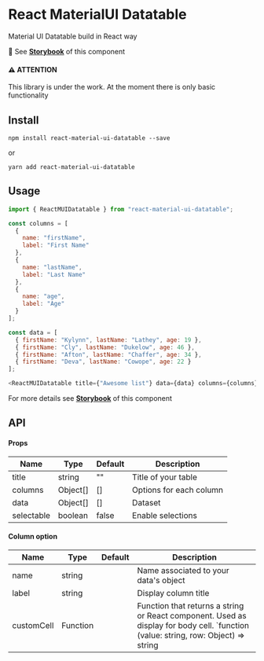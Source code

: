 # React MaterialUI Datatable

Material UI Datatable build in React way

:book: See __[Storybook](https://dtupalov.github.io/react-material-ui-datatable/)__ of this component

#### :warning: ATTENTION
This library is under the work. At the moment there is only basic functionality

## Install
       
    npm install react-material-ui-datatable --save

or 

    yarn add react-material-ui-datatable

## Usage

```js
import { ReactMUIDatatable } from "react-material-ui-datatable";

const columns = [
  {
    name: "firstName",
    label: "First Name"
  },
  {
    name: "lastName",
    label: "Last Name"
  },
  {
    name: "age",
    label: "Age"
  }
];

const data = [
  { firstName: "Kylynn", lastName: "Lathey", age: 19 },
  { firstName: "Cly", lastName: "Dukelow", age: 46 },
  { firstName: "Afton", lastName: "Chaffer", age: 34 },
  { firstName: "Deva", lastName: "Cowope", age: 22 }
];

<ReactMUIDatatable title={"Awesome list"} data={data} columns={columns} />;
```

For more details see __[Storybook](https://dtupalov.github.io/react-material-ui-datatable/)__ of this component


## API

#### Props

| Name | Type | Default | Description |
| --- | --- | --- | --- |
| title | string | "" | Title of your table |
| columns | Object[] | [] | Options for each column |
| data | Object[] | [] | Dataset | 
| selectable | boolean | false | Enable selections |

#### Column option

| Name | Type | Default | Description |
| --- | --- | --- | --- |
| name | string | | Name associated to your data's object |
| label | string | | Display column title |
| customCell | Function | | Function that returns a string or React component. Used as display for body cell. `function (value: string, row: Object) => string | React.Component`|